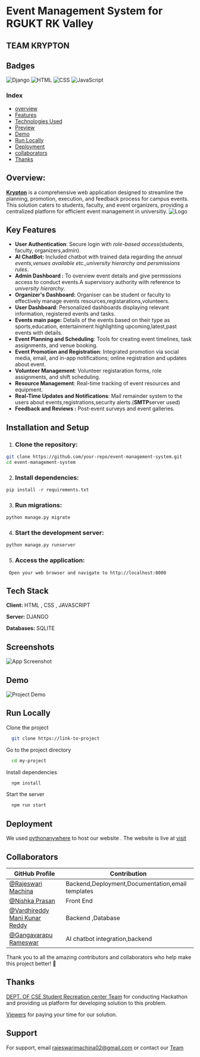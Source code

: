 # Event Management System for RGUKT RK Valley
## TEAM KRYPTON
## Badges

![Django](https://img.shields.io/badge/Django-5.0.7-green) ![HTML](https://img.shields.io/badge/HTML-5-orange) ![CSS](https://img.shields.io/badge/CSS-3-blue) ![JavaScript](https://img.shields.io/badge/JavaScript-ES7-yellow)
### Index
- [overview](#Overview)
- [Features](#Key-Features)
- [Technologies Used](#Tech-Stack)
- [Preview](#Screenshots)
- [ Demo](#Demo)
- [Run Locally](#Installation-and-Setup)
- [Deployment](#Deployment)
- [collaborators](#Collaborators)
- [Thanks](#Thanks)

## Overview:
[**Krypton**](https://via.placeholder.com/10/00b48a?text=+) is a comprehensive web application  designed to streamline the planning, promotion, execution, and feedback process for campus events. This solution caters to students, faculty, and event organizers, providing a centralized platform for efficient event management in universitiy.
![Logo](https://dev-to-uploads.s3.amazonaws.com/uploads/articles/th5xamgrr6se0x5ro4g6.png)

## Key Features

- **User Authentication**: Secure login with *role-based access*(students, faculty, organizers,admin).
- **AI ChatBot:** Included chatbot with trained data regarding the *annual events,venues available etc.,university hierarchy and persmissions rules*.
- **Admin Dashboard :** To overview event details and give permissions access to conduct events.A supervisory authority with reference to *university hierarchy*.
- **Organizer's Dashboard:** Organiser can be student or faculty to effectively manage  events resources,registarations,volunteers.
- **User Dashboard**: Personalized dashboards displaying relevant information, registered events and tasks.
- **Events main page:** Details of the events based on their type as sports,education, entertainment highlighting upcoming,latest,past events with details.
- **Event Planning and Scheduling**: Tools for creating event timelines, task assignments, and venue booking.
- **Event Promotion and Registration**: Integrated promotion via social media, email, and in-app notifications; online registration and updates about event.
- **Volunteer Management**: Volunteer registaration forms, role assignments, and shift scheduling.
- **Resource Management**: Real-time tracking of event resources and equipment.
- **Real-Time Updates and Notifications**: 
Mail remainder system to the users about events,registrations,security alerts.(**SMTP**server used)
- **Feedback and Reviews :** Post-event surveys and event galleries.
## Installation and Setup
 1. ### Clone the repository:
``` bash 
git clone https://github.com/your-repo/event-management-system.git
cd event-management-system
```
 2. ### Install dependencies:
```python
pip install -r requirements.txt
```
 3. ### Run migrations:
```python 
python manage.py migrate
```
 4. ### Start the development server:
```bash
python manage.py runserver
```
 5. ### Access the application:
``` Open your web browser and navigate to http://localhost:8000```

## Tech Stack

**Client:** HTML , CSS , JAVASCRIPT

**Server:** DJANGO 

**Databases:** SQLITE



## Screenshots

![App Screenshot](https://via.placeholder.com/468x300?text=App+Screenshot+Here)


## Demo
![Project Demo]()

## Run Locally

Clone the project

```bash
  git clone https://link-to-project
```

Go to the project directory

```bash
  cd my-project
```

Install dependencies

```bash
  npm install
```

Start the server

```bash
  npm run start
```


## Deployment

We used [pythonanywhere](https://www.pythonanywhere.com/) to host our website .
The website is live at [visit](https://teamkrypton.pythonanywhere.com/)
## Collaborators

| GitHub Profile                 |        Contribution    |
|--------------------------------------------|-----------------|
|[@Rajeswari Machina ](https://github.com/Rajeswari-Machina)           | Backend,Deployment,Documentation,email templates |
|[@Nishka Prasan](https://github.com/NishkaPrasan)     | Front End     |
| [@Vardhireddy Mani Kunar Reddy](https://github.com/Mani1655B)             | Backend ,Database |
| [@Gangavarapu Rameswar](https://github.com/RamEswar78)     | AI chatbot integration,backend |


Thank you to all the amazing contributors and collaborators who help make this project better! 🙌
##  Thanks 
[DEPT. OF CSE Student Recreation center Team](https://github.com/Student-Recreation-Center-CSE-RKV/SRC-s-Hackathon/tree/main?tab=readme-ov-file#problem-statement) for conducting Hackathon and providing us platform for developing solution to this problem.

[Viewers]() for paying your time for our solution.

## Support

For support, email rajeswarimachina02@gmail.com or contact our [Team](#Collaborators)